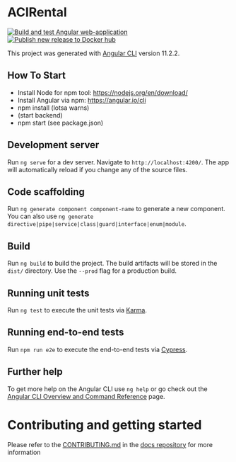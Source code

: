 # ACIRental
[![Build and test Angular web-application](https://github.com/ACI-Rental/front-end/actions/workflows/build.yml/badge.svg)](https://github.com/ACI-Rental/front-end/actions/workflows/build.yml)
[![Publish new release to Docker hub](https://github.com/ACI-Rental/front-end/actions/workflows/release.yml/badge.svg)](https://github.com/ACI-Rental/front-end/actions/workflows/release.yml)

This project was generated with [Angular CLI](https://github.com/angular/angular-cli) version 11.2.2.

## How To Start
 * Install Node for npm tool: https://nodejs.org/en/download/
 * Install Angular via npm: https://angular.io/cli
 * npm install (lotsa warns)
 * (start backend)
 * npm start (see package.json)

## Development server

Run `ng serve` for a dev server. Navigate to `http://localhost:4200/`. The app will automatically reload if you change any of the source files.

## Code scaffolding

Run `ng generate component component-name` to generate a new component. You can also use `ng generate directive|pipe|service|class|guard|interface|enum|module`.

## Build

Run `ng build` to build the project. The build artifacts will be stored in the `dist/` directory. Use the `--prod` flag for a production build.

## Running unit tests

Run `ng test` to execute the unit tests via [Karma](https://karma-runner.github.io).

## Running end-to-end tests

Run `npm run e2e` to execute the end-to-end tests via [Cypress](https://www.cypress.io/).

## Further help

To get more help on the Angular CLI use `ng help` or go check out the [Angular CLI Overview and Command Reference](https://angular.io/cli) page.

# Contributing and getting started
Please refer to the [CONTRIBUTING.md](https://github.com/ACI-Rental/docs/blob/main/CONTRIBUTING.md) in the [docs repository](https://github.com/ACI-Rental/docs) for more information
